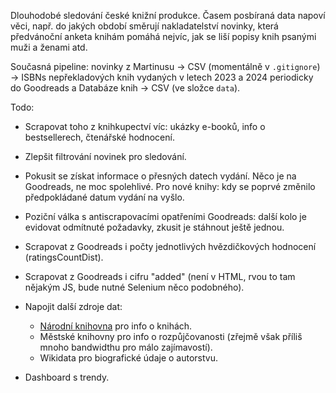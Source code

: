 Dlouhodobé sledování české knižní produkce. Časem posbíraná data napoví věci, např. do jakých období směrují nakladatelství novinky, která předvánoční anketa knihám pomáhá nejvíc, jak se liší popisy knih psanými muži a ženami atd.

Současná pipeline: novinky z Martinusu → CSV (momentálně v ```.gitignore```) → ISBNs nepřekladových knih vydaných v letech 2023 a 2024 periodicky do Goodreads a Databáze knih → CSV (ve složce ```data```).

Todo:

- Scrapovat toho z knihkupectví víc: ukázky e-booků, info o bestsellerech, čtenářské hodnocení.

- Zlepšit filtrování novinek pro sledování.

- Pokusit se získat informace o přesných datech vydání. Něco je na Goodreads, ne moc spolehlivé. Pro nové knihy: kdy se poprvé změnilo předpokládané datum vydání na vyšlo.

- Poziční válka s antiscrapovacími opatřeními Goodreads: další kolo je evidovat odmítnuté požadavky, zkusit je stáhnout ještě jednou.

- Scrapovat z Goodreads i počty jednotlivých hvězdičkových hodnocení (ratingsCountDist).

- Scrapovat z Goodreads i cifru "added" (není v HTML, rvou to tam nějakým JS, bude nutné Selenium něco podobného).

- Napojit další zdroje dat:

    - [Národní knihovna](https://text.nkp.cz/o-knihovne/odborne-cinnosti/otevrena-data) pro info o knihách.
    - Městské knihovny pro info o rozpůjčovanosti (zřejmě však příliš mnoho bandwidthu pro málo zajímavostí).
    - Wikidata pro biografické údaje o autorstvu.

- Dashboard s trendy.